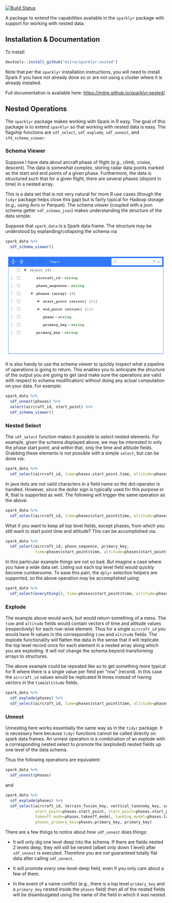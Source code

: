 
[![Build
Status](https://travis-ci.org/mitre/sparklyr.nested.svg?branch=master)](https://travis-ci.org/mitre/sparklyr.nested)

A package to extend the capabilities available in the `sparklyr` package
with support for working with nested data.

## Installation & Documentation

To install:

``` r
devtools::install_github("mitre/sparklyr.nested")
```

Note that per the `sparklyr` installation instructions, you will need to
install Spark if you have not already done so or are not using a cluster
where it is already installed.

Full documentation is available here:
<https://mitre.github.io/sparklyr.nested/>

## Nested Operations

The `sparklyr` package makes working with Spark in R easy. The goal of
this package is to extend `sparklyr` so that working with nested data is
easy. The flagship functions are `sdf_select`, `sdf_explode`,
`sdf_unnest`, and `sfd_schema_viewer`.

### Schema Viewer

Suppose I have data about aircraft phase of flight (e.g., climb, cruise,
descent). The data is somewhat complex, storing radar data points marked
as the start and end points of a given phase. Furthermore, the data is
structured such that for a given flight, there are several phases
(disjoint in time) in a nested array.

This is a data set that is not very natural for more R use cases (though
the `tidyr` package helps close this gap) but is fairly typical for
Hadoop storage (e.g., using Avro or Parquet). The schema viewer (coupled
with a json schema getter `sdf_schema_json`) makes understanding the
structure of the data simple.

Suppose that `spark_data` is a Spark data frame. The structure may be
understood by explanding/collapsing the schema via

``` r
spark_data %>%
  sdf_schema_viewer()
```

![schema viewer](./README-images/schema_viewer.png)

It is also handy to use the schema viewer to quickly inspect what a
pipeline of operations is going to return. This enables you to
anticipate the structure of the output you are going to get (and make
sure the operations are valid with respect to schema modification)
without doing any actual computation on your data. For example:

``` r
spark_data %>%
  sdf_unnest(phases) %>%
  select(aircraft_id, start_point) %>%
  sdf_schema_viewer()
```

### Nested Select

The `sdf_select` function makes it possible to select nested elements.
For example, given the schema displayed above, we may be interested in
only the phase start point; and within that, only the time and altitude
fields. Grabbing these elements is not possible with a simple `select`,
but can be done via:

``` r
spark_data %>%
  sdf_select(aircraft_id, time=phases.start_point.time, altitude=phases.start_point.altitude)
```

In java dots are not valid characters in a field name so the
dot-operator is handled. However, since the dollar sign is typically
used for this purpose in R, that is supported as well. The following
will trigger the same operation as the above:

``` r
spark_data %>%
  sdf_select(aircraft_id, time=phases$start_point$time, altitude=phases$start_point$altitude)
```

What if you want to keep all top level fields, except phases, from which
you still want to start point time and altitude? This can be
accomplished via:

``` r
spark_data %>%
  sdf_select(aircraft_id, phase_sequence, primary_key, 
             time=phases$start_point$time, altitude=phases$start_point$altitude)
```

In this particular example things are not so bad. But imagine a case
where you have a wide data set. Listing out each top level field would
quickly become cumbersome. To ease this pain, the `dplyr` selection
helpers are supported, so the above operation may be accomplished using:

``` r
spark_data %>%
  sdf_select(everything(), time=phases$start_point$time, altitude=phases$start_point$altitude)
```

### Explode

The example above would work, but would return something of a mess. The
`time` and `altitude` fields would contain vectors of time and altitude
values (respectively) for each row-wise element. Thus for a single
`aircraft_id` you would have N values in the corresponding `time` and
`altitude` fields. The explode functionality will flatten the data in
the sense that it will replicate the top level record once for each
element in a nested array along which you are exploding. It will *not*
change the schema beyond transforming arrays to structures.

The above example could be repeated like so to get something more
typical for R where there is a single value per field per “row”
(record). In this case the `aircraft_id` values would be replicated N
times instead of having vectors in the `time`/`altitude` fields.

``` r
spark_data %>%
  sdf_explode(phases) %>%
  sdf_select(aircraft_id, time=phases$start_point$time, altitude=phases$start_point$altitude)
```

### Unnest

Unnesting here works essentially the same way as in the `tidyr` package.
It is necessary here because `tidyr` functions cannot be called directly
on spark data frames. An unnest operation is a combination of an explode
with a corresponding nested select to promote the (exploded) nested
fields up one level of the data schema.

Thus the following operations are equivalent:

``` r
spark_data %>%
  sdf_unnest(phases)
```

and

``` r
spark_data %>%
  sdf_explode(phases) %>%
  sdf_select(aircraft_id, terrain_fusion_key, vertical_taxonomy_key, sequence, 
             start_point=phases.start_point, start_point=phases.start_point, phase=phases.phase,
             takeoff_mode=phases.takeoff_model, landing_model=phases.landing_model, 
             phases_primary_key=phases.primary_key, primary_key)
```

There are a few things to notice about how `sdf_unnest` does things:

  - It will only dig one level deep into the schema. If there are fields
    nested 2 levels deep, they will still be nested (albeit only down 1
    level) after `sdf_unnest` is executed. Therefore you are *not*
    guaranteed totally flat data after calling `sdf_unnest`.

  - It will promote *every* one-level-deep field, even if you only care
    about a few of them.

  - In the event of a name conflict (e.g., there is a top level
    `primary_key` and a `primary_key` nested inside the `phases` field)
    then all of the nested fields will be disambuigated using the name
    of the field in which it was nested.

